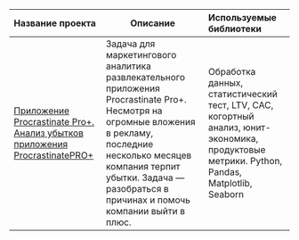   | Название проекта  | Описание | Используемые библиотеки |
| :-------------------- | --------------------- |:---------------------------|
| [Приложение Procrastinate Pro+. Анализ убытков приложения ProcrastinatePRO+](https://github.com/Gladkikhao/myprojects2022/tree/main/Приложение%20Procrastinate%20Pro%2B) | Задача для маркетингового аналитика развлекательного приложения Procrastinate Pro+. Несмотря на огромные вложения в рекламу, последние несколько месяцев компания терпит убытки. Задача — разобраться в причинах и помочь компании выйти в плюс. | Обработка данных, статистический тест, LTV, CAC, когортный анализ, юнит-экономика, продуктовые метрики. Python, Pandas, Matplotlib, Seaborn|  
